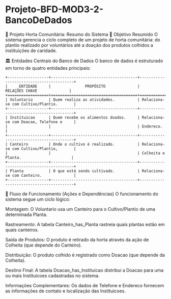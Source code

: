 # Projeto-BFD-MOD3-2-BancoDeDados

🥕 Projeto Horta Comunitária: Resumo do Sistema
🎯 Objetivo Resumido
O sistema gerencia o ciclo completo de um projeto de horta comunitária: do plantio realizado por voluntários até a doação dos produtos colhidos a instituições de caridade.

🏛️ Entidades Centrais do Banco de Dados
O banco de dados é estruturado em torno de quatro entidades principais:
```text
+------------------+--------------------------------------+-----------------------------------------+
|     ENTIDADE     |               PROPÓSITO              |             RELAÇÕES CHAVE              |
+==================+======================================+=========================================+
| Voluntario       | Quem realiza as atividades.          | Relaciona-se com Cultivo/Plantio.       |
+------------------+--------------------------------------+-----------------------------------------+
| Instituicao      | Quem recebe os alimentos doados.     | Relaciona-se com Doacao, Telefone e     |
|                  |                                      | Endereco.                               |
+------------------+--------------------------------------+-----------------------------------------+
| Canteiro         | Onde o cultivo é realizado.          | Relaciona-se com Cultivo/Plantio,       |
|                  |                                      | Colheita e Planta.                      |
+------------------+--------------------------------------+-----------------------------------------+
| Planta           | O que está sendo cultivado.          | Relaciona-se com Canteiro.              |
+------------------+--------------------------------------+-----------------------------------------+
```

🔄 Fluxo de Funcionamento (Ações e Dependências)
O funcionamento do sistema segue um ciclo lógico:

Montagem: O Voluntario usa um Canteiro para o Cultivo/Plantio de uma determinada Planta.

Rastreamento: A tabela Canteiro_has_Planta rastreia quais plantas estão em quais canteiros.

Saída de Produtos: O produto é retirado da horta através da ação de Colheita (que depende do Canteiro).

Distribuição: O produto colhido é registrado como Doacao (que depende da Colheita).

Destino Final: A tabela Doacao_has_Instituicao distribui a Doacao para uma ou mais Instituicoes cadastradas no sistema.

Informações Complementares: Os dados de Telefone e Endereco fornecem as informações de contato e localização das Instituicoes.


